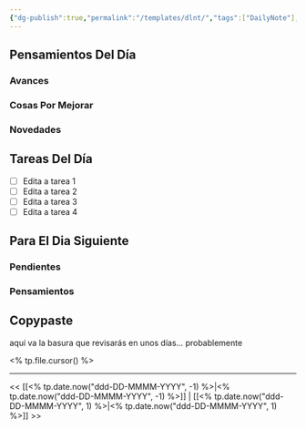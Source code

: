 ```yaml
---
{"dg-publish":true,"permalink":"/templates/dlnt/","tags":["DailyNote"],"created":"2023-03-22T10:31:00.788-05:00","updated":"2023-03-23T15:00:09.195-05:00"}
---
```




## Pensamientos Del Día

### Avances

### Cosas Por Mejorar

### Novedades

## Tareas Del Día

- [ ] Edita a tarea 1
- [ ] Edita a tarea 2
- [ ] Edita a tarea 3
- [ ] Edita a tarea 4

## Para El Dia Siguiente

### Pendientes

### Pensamientos

## Copypaste

aquí va la basura que revisarás en unos días… probablemente

<% tp.file.cursor() %>

- - - 

<< [[<% tp.date.now("ddd-DD-MMMM-YYYY", -1) %>\|<% tp.date.now("ddd-DD-MMMM-YYYY", -1) %>]] | [[<% tp.date.now("ddd-DD-MMMM-YYYY", 1) %>\|<% tp.date.now("ddd-DD-MMMM-YYYY", 1) %>]] >>
